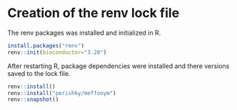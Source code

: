 # Creation of the renv lock file

The renv packages was installed and initialized in R.

```r
install.packages("renv")
renv::init(bioconductor="3.20")
```

After restarting R,
package dependencies were installed and
there versions saved to the lock file.

```r
renv::install()
renv::install("perishky/meffonym")
renv::snapshot()
```
